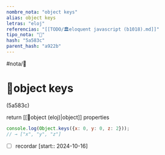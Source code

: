 ```yaml
---
nombre_nota: "object keys"
alias: object keys
letras: "eloj"
referencias: "[[TODO/🏛️eloquent javascript (b1018).md]]"
tipo_nota: "📑"
hash: "5a583c"
parent_hash: "a922b"
---
```


#nota/📑

# 📑object keys
<div class="hash">(5a583c)</div>


return [[📑object (eloj)|object]] properties
```javascript
console.log(Object.keys({x: 0, y: 0, z: 2}));
// → ["x", "y", "z"]
```


- [ ] recordar  [start:: 2024-10-16]
